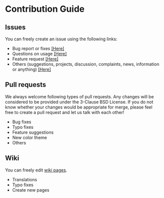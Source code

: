 # Contribution Guide

## Issues

You can freely create an issue using the following links:

- Bug report or fixes [[Here]](https://github.com/akinomyoga/ble.sh/issues/new?template=bug_report.md)
- Questions on usage [[Here]](https://github.com/akinomyoga/ble.sh/issues/new?template=feature_request.md)
- Feature request [[Here]](https://github.com/akinomyoga/ble.sh/issues/new?template=help.md)
- Others (suggestions, projects, discussion, complaints, news, information or anything) [[Here]](https://github.com/akinomyoga/ble.sh/issues/new?template=free_style.md)

## Pull requests

We always welcome following types of pull requests. Any changes will be considered to be provided under the 3-Clause BSD License.
If you do not know whether your changes would be appropriate for merge, please feel free to create a pull request and let us talk with each other!

- Bug fixes
- Typo fixes
- Feature suggestions
- New color theme
- Others

## Wiki

You can freely edit [wiki pages](https://github.com/akinomyoga/ble.sh/wiki).

- Translations
- Typo fixes
- Create new pages
